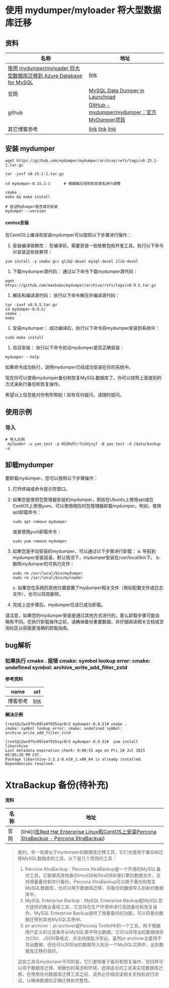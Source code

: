 #  使用 mydumper/myloader 将大型数据库迁移

## 资料

| 名称                                                         | 地址                                                         |
| ------------------------------------------------------------ | ------------------------------------------------------------ |
| [使用 mydumper/myloader 将大型数据库迁移到 Azure Database for MySQL](https://learn.microsoft.com/zh-cn/azure/mysql/migrate/concepts-migrate-mydumper-myloader) | [link](https://learn.microsoft.com/zh-cn/azure/mysql/migrate/concepts-migrate-mydumper-myloader) |
| 官网                                                         | [MySQL Data Dumper in Launchpad](https://launchpad.net/mydumper) |
| github                                                       | [GitHub - mydumper/mydumper：官方MyDumper项目](https://github.com/mydumper/mydumper) |
| 其它博客参考                                                 | [link](https://docs.pingcap.com/zh/tidb/v4.0/backup-and-restore-using-mydumper-lightning) [link](https://www.codenong.com/cs106518061/) [link](https://www.cnblogs.com/keme/p/11679446.html) |

## 安装 mydumper



```shell
wget https://github.com/mydumper/mydumper/archive/refs/tags/v0.15.1-1.tar.gz

tar -zxvf v0.15.1-1.tar.gz

cd mydumper-0.15.1-1      # 根据解压得到的目录名进行调整

cmake .
make && make install

# 验证MyDumper是否成功安装
mydumper --version   
```

#### centos安装

在CentOS上编译和安装mydumper可以按照以下步骤进行操作：

1. 安装编译依赖性：
   在编译前，需要安装一些依赖包和开发工具。执行以下命令以安装这些依赖项：

```shell
yum install -y cmake gcc glib2-devel mysql-devel zlib-devel
```

1. 下载mydumper源代码：
   通过以下命令下载mydumper源代码：

```shell
wget https://github.com/maxbube/mydumper/archive/refs/tags/v0.9.5.tar.gz
```

1. 解压和编译源代码：
   执行以下命令解压并编译源代码：

```shell
tar -zxvf v0.9.5.tar.gz
cd mydumper-0.9.5/
cmake .
make
```

1. 安装mydumper：
   成功编译后，执行以下命令将mydumper安装到系统中：

```
sudo make install
```

1. 验证安装：
   执行以下命令验证mydumper是否正确安装：

```
mydumper --help
```

如果命令成功执行，说明mydumper已经成功安装在你的系统中。

现在你可以使用mydumper备份和恢复MySQL数据库了。你可以按照上面提到的方式来执行备份和恢复操作。

希望以上信息能对你有所帮助！如有任何疑问，请随时提问。

## 使用示例

### 导入

```shell
# 导入示例
 myloader -u yao_test -p H5ZKdTcr7s2Hjsy7 -B yao_test -d /data/backup -o
```

## 卸载mydumper

要卸载mydumper，您可以按照以下步骤操作：

1. 打开终端或命令提示符窗口。

2. 如果您是使用包管理器安装的mydumper，例如在Ubuntu上使用apt或在CentOS上使用yum，可以使用相应的包管理器卸载mydumper。例如，使用apt卸载命令：

   ```
   sudo apt remove mydumper
   ```

   或者使用yum卸载命令：

   ```
   sudo yum remove mydumper
   ```

3. 如果您是手动安装的mydumper，可以通过以下步骤进行卸载：
   a. 导航到mydumper安装目录。默认情况下，mydumper安装在/usr/local/bin下。
   b. 删除mydumper的可执行文件：

   ```
   sudo rm /usr/local/bin/mydumper
   sudo rm /usr/local/bin/myloader
   ```

   c. 如果您在系统的其他位置放置了mydumper相关文件（例如配置文件或日志文件），也可以将其删除。

4. 完成上述步骤后，mydumper应该已成功卸载。

请注意，如果您的mydumper安装是通过其他方式进行的，那么卸载步骤可能会略有不同。在执行卸载操作之前，请确保备份重要数据，并仔细阅读相关文档或咨询社区以获取更准确的卸载指南。

## bug解析

###  **如果执行 cmake . 报错 cmake: symbol lookup error: cmake: undefined symbol: archive_write_add_filter_zstd**

**参考资料**

| name     | url                                                          |
| -------- | ------------------------------------------------------------ |
| 博客参考 | [link](https://blog.csdn.net/chenyulancn/article/details/118540210) |

**解决示例**

```shell
[root@iZwz9fhv99le4f935sqr8rZ mydumper-0.9.5]# cmake .
cmake: symbol lookup error: cmake: undefined symbol: archive_write_add_filter_zstd

[root@iZwz9fhv99le4f935sqr8rZ mydumper-0.9.5]#  yum install  libarchive
Last metadata expiration check: 0:08:55 ago on Fri 28 Jul 2023 05:05:20 PM CST.
Package libarchive-3.3.2-8.el8_1.x86_64 is already installed.
Dependencies resolved.
```

# **XtraBackup** 备份(待补充)

**资料**

| 名称 | 地址                                                         |
| ---- | ------------------------------------------------------------ |
| 官网 | [link]([在Red Hat Enterprise Linux和CentOS上安装Percona XtraBackup - Percona XtraBackup](https://docs.percona.com/percona-xtrabackup/2.4/installation/yum_repo.html)) |

> 是的，有一些类似于mydumper的数据库迁移工具，它们也是用于备份和迁移MySQL数据库的工具。以下是几个常用的工具：
>
> 1. Percona XtraBackup：Percona XtraBackup是一个开源的MySQL备份工具，它能够高效地备份InnoDB和XtraDB存储引擎的数据文件，支持增量备份和并行备份。Percona XtraBackup可以用于备份和恢复MySQL数据库，也可以用于数据库迁移，将备份的数据导入到新的数据库中。
> 2. MySQL Enterprise Backup：MySQL Enterprise Backup是MySQL官方提供的商业备份工具，它支持在生产环境中进行高效备份和恢复操作。MySQL Enterprise Backup提供了增量备份的功能，可以将备份数据迁移到其他MySQL实例中。
> 3. pt-archiver：pt-archiver是Percona Toolkit中的一个工具，用于根据用户定义的过滤条件从MySQL表中导出数据。它可以将导出的数据保存为CSV、JSON等格式，并支持按批次导出。虽然pt-archiver主要用于导出数据，但也可以将导出的数据导入到另一个MySQL实例中，达到数据库迁移的目的。
>
> 这些工具与mydumper不同的是，它们更侧重于备份和恢复操作，但同样可以用于数据库迁移。根据你的需求和环境，选择适合的工具来实现数据库迁移。在使用任何数据库迁移工具之前，请务必仔细阅读相关文档和进行测试，以确保数据的正确迁移和完整性。